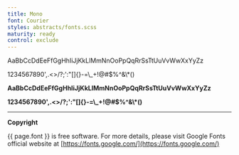 ```yaml
---
title: Mono
font: Courier
styles: abstracts/fonts.scss
maturity: ready
control: exclude
---
```


<p class="cds-font--mono">AaBbCcDdEeFfGgHhIiJjKkLlMmNnOoPpQqRrSsTtUuVvWwXxYyZz</p>
<p class="cds-font--mono">1234567890',.<>/?;':"[]{}-=\_+!@#$%^&\*()</h2>

<p class="cds-font--mono"><strong>AaBbCcDdEeFfGgHhIiJjKkLlMmNnOoPpQqRrSsTtUuVvWwXxYyZz</strong></p>
<p class="cds-font--mono"><strong>1234567890',.<>/?;':"[]{}-=\_+!@#$%^&\*()</strong></p>

---

**Copyright**

{{ page.font }} is free software. For more details, please visit Google Fonts official website at [https://fonts.google.com/](https://fonts.google.com/)
